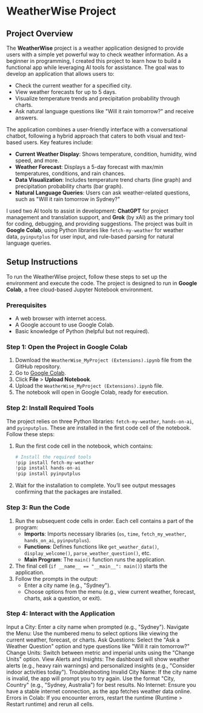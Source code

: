 # WeatherWise Project

## Project Overview

The **WeatherWise** project is a weather application designed to provide users with a simple yet powerful way to check weather information. As a beginner in programming, I created this project to learn how to build a functional app while leveraging AI tools for assistance. The goal was to develop an application that allows users to:

- Check the current weather for a specified city.
- View weather forecasts for up to 5 days.
- Visualize temperature trends and precipitation probability through charts.
- Ask natural language questions like "Will it rain tomorrow?" and receive answers.

The application combines a user-friendly interface with a conversational chatbot, following a hybrid approach that caters to both visual and text-based users. Key features include:

- **Current Weather Display**: Shows temperature, condition, humidity, wind speed, and more.
- **Weather Forecast**: Displays a 5-day forecast with max/min temperatures, conditions, and rain chances.
- **Data Visualization**: Includes temperature trend charts (line graph) and precipitation probability charts (bar graph).
- **Natural Language Queries**: Users can ask weather-related questions, such as "Will it rain tomorrow in Sydney?"

I used two AI tools to assist in development: **ChatGPT** for project management and translation support, and **Grok** (by xAI) as the primary tool for coding, debugging, and providing suggestions. The project was built in **Google Colab**, using Python libraries like `fetch-my-weather` for weather data, `pyinputplus` for user input, and rule-based parsing for natural language queries.

## Setup Instructions

To run the WeatherWise project, follow these steps to set up the environment and execute the code. The project is designed to run in **Google Colab**, a free cloud-based Jupyter Notebook environment.

### Prerequisites
- A web browser with internet access.
- A Google account to use Google Colab.
- Basic knowledge of Python (helpful but not required).

### Step 1: Open the Project in Google Colab
1. Download the `WeatherWise_MyProject (Extensions).ipynb` file from the GitHub repository.
2. Go to [Google Colab](https://colab.research.google.com/).
3. Click **File** > **Upload Notebook**.
4. Upload the `WeatherWise_MyProject (Extensions).ipynb` file.
5. The notebook will open in Google Colab, ready for execution.

### Step 2: Install Required Tools
The project relies on three Python libraries: `fetch-my-weather`, `hands-on-ai`, and `pyinputplus`. These are installed in the first code cell of the notebook. Follow these steps:

1. Run the first code cell in the notebook, which contains:
   ```python
   # Install the required tools
   !pip install fetch-my-weather
   !pip install hands-on-ai
   !pip install pyinputplus

2. Wait for the installation to complete. You’ll see output messages confirming that the packages are installed.

### Step 3: Run the Code
1. Run the subsequent code cells in order. Each cell contains a part of the program:
   - **Imports**: Imports necessary libraries (`os`, `time`, `fetch_my_weather`, `hands_on_ai`, `pyinputplus`).
   - **Functions**: Defines functions like `get_weather_data()`, `display_welcome()`, `parse_weather_question()`, etc.
   - **Main Program**: The `main()` function runs the application.
2. The final cell (`if __name__ == "__main__": main()`) starts the application.
3. Follow the prompts in the output:
   - Enter a city name (e.g., "Sydney").
   - Choose options from the menu (e.g., view current weather, forecast, charts, ask a question, or exit).

### Step 4: Interact with the Application
Input a City: Enter a city name when prompted (e.g., "Sydney").
Navigate the Menu: Use the numbered menu to select options like viewing the current weather, forecast, or charts.
Ask Questions: Select the "Ask a Weather Question" option and type questions like "Will it rain tomorrow?"
Change Units: Switch between metric and imperial units using the "Change Units" option.
View Alerts and Insights: The dashboard will show weather alerts (e.g., heavy rain warnings) and personalized insights (e.g., "Consider indoor activities today").
Troubleshooting
Invalid City Name: If the city name is invalid, the app will prompt you to try again. Use the format "City, Country" (e.g., "Sydney, Australia") for best results.
No Internet: Ensure you have a stable internet connection, as the app fetches weather data online.
Errors in Colab: If you encounter errors, restart the runtime (Runtime > Restart runtime) and rerun all cells.
